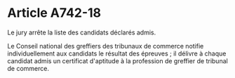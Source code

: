 # Article A742-18

Le jury arrête la liste des candidats déclarés admis.

Le Conseil national des greffiers des tribunaux de commerce notifie individuellement aux candidats le résultat des épreuves ; il délivre à chaque candidat admis un certificat d'aptitude à la profession de greffier de tribunal de commerce.

